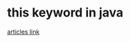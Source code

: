 #  this keyword in java

[articles link](https://www.geeksforgeeks.org/this-reference-in-java/?ref=lbp)

